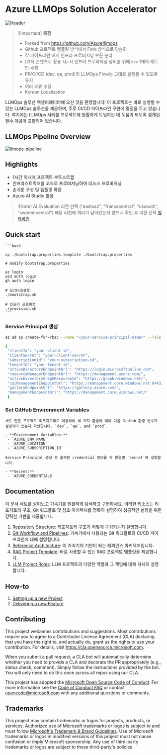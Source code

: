 # Azure LLMOps Solution Accelerator

![Header](media/llmopsheader.png)

> ![Important]
> **특징**
> * Forked from https://github.com/Azure/llmops
> * Github 프로젝트 템플릿 방식에서 Fork 방식으로 단순화
> * 각 파이프라인 에서 인프라 프로비저닝 부문 분리
> * (교육 콘텐츠로 활용 시) 시 인프라 프로비저닝 낭비를 위해 `dev` 1개의 세트만 수행
> * PR/CI/CD (dev, qa, prod)의 LLMOps Flow는 그대로 실행될 수 있도록 유지
> * 여러 오류 수정
> * Korean Localization

LLMOps 솔루션 액셀러레이터에 오신 것을 환영합니다! 이 프로젝트는 바로 실행할 수 있는 LLMOps 솔루션을 제공하며, 주로 CI/CD 파이프라인 구현에 중점을 두고 있습니다. 여기에는 LLMOps 사례를 프로젝트에 원활하게 도입하는 데 도움이 되도록 설계된 필수 개념이 포함되어 있습니다.
 
## LLMOps Pipeline Overview

![llmops-pipeline](./media/git_workflow_pipelines.png)

## Highlights

- 1시간 이내에 프로젝트 부트스트랩
- 인프라스트럭처를 코드로 프로비저닝하여 리소스 프로비저닝
- 손쉬운 구성 및 템플릿 확장
- Azure AI Studio 활용

> ![Note]
> AI Evaluation 리전 선택 ("eastus2", "francecentral", "uksouth", "swedencentral")
> 해당 리전에 쿼터가 남아있는지 반드시 확인 후 리전 선택 [쿼터확인](documentation/check_your_quota.md)

## Quick start

    ```bash

    cp ./bootstrap.properties.template ./bootstrap.properties

    # modify bootstrap.properties

    az login
    azd auth login
    gh auth login

    # GitHub설정
    ./bootstrap.sh 

    # 인프라 프로비전
    ./provision.sh
    ```

### Service Principal 생성


   ```sh
   az ad sp create-for-rbac --name "<your-service-principal-name>" --role Owner --scopes /subscriptions/<your-subscription-id>

   {
    "clientId": "your-client-id",
    "clientSecret": "your-client-secret",
    "subscriptionId": "your-subscription-id",
    "tenantId": "your-tenant-id",
    "activeDirectoryEndpointUrl": "https://login.microsoftonline.com",
    "resourceManagerEndpointUrl": "https://management.azure.com/",
    "activeDirectoryGraphResourceId": "https://graph.windows.net/",
    "sqlManagementEndpointUrl": "https://management.core.windows.net:8443/",
    "galleryEndpointUrl": "https://gallery.azure.com/",
    "managementEndpointUrl": "https://management.core.windows.net/"
    }
   
   ```

### Set GitHub Environment Variables

    새로 만든 프로젝트 리포지토리로 이동하여 세 가지 환경에 대해 다음 GitHub 환경 변수가 설정되어 있는지 확인합니다. `dev`, `qa`, and `prod`.
    
    - **Environment Variables:**
     - `AZURE_ENV_NAME`
     - `AZURE_LOCATION`
     - `AZURE_SUBSCRIPTION_ID`
   
    Service Principal 생성 후 출력된 credential 정보를 각 환경별 `secret`에 설정합니다.

    - **Secret:**
     - `AZURE_CREDENTIALS`


## Documentation

이 문서 세트를 살펴보고 가속기를 원활하게 탐색하고 구현하세요. 이러한 리소스는 리포지토리 구조, Git 워크플로 및 참조 아키텍처를 명확히 설명하여 성공적인 실행을 위한 강력한 기반을 제공합니다.

1. [Repository Structure](documentation/repository_structure.md): 리포지토리 구조가 어떻게 구성되는지 설명합니다.
2. [Git Workflow and Pipelines](documentation/git_workflow.md): 가속기에서 사용되는 Git 워크플로와 CI/CD 파이프라인에 대해 설명합니다.
3. [Reference Architecture](documentation/reference_architecture.md): 이 가속기의 기반이 되는 레퍼런스 아키텍처입니다.
1. [RAG Project Template](https://github.com/azure/llmops-project-template): 바로 사용할 수 있는 RAG 프로젝트 템플릿을 제공합니다.
1. [LLM Project Roles](documentation/project_roles.md): LLM 프로젝트의 다양한 역할과 그 책임에 대해 자세히 설명합니다.

## How-to

1. [Setting up a new Project](documentation/setup.md)
2. [Delivering a new Feature](documentation/delivering_new_feature.md)

## Contributing

This project welcomes contributions and suggestions.  Most contributions require you to agree to a
Contributor License Agreement (CLA) declaring that you have the right to, and actually do, grant us
the rights to use your contribution. For details, visit https://cla.opensource.microsoft.com.

When you submit a pull request, a CLA bot will automatically determine whether you need to provide
a CLA and decorate the PR appropriately (e.g., status check, comment). Simply follow the instructions
provided by the bot. You will only need to do this once across all repos using our CLA.

This project has adopted the [Microsoft Open Source Code of Conduct](https://opensource.microsoft.com/codeofconduct/).
For more information see the [Code of Conduct FAQ](https://opensource.microsoft.com/codeofconduct/faq/) or
contact [opencode@microsoft.com](mailto:opencode@microsoft.com) with any additional questions or comments.

## Trademarks

This project may contain trademarks or logos for projects, products, or services. Authorized use of Microsoft 
trademarks or logos is subject to and must follow 
[Microsoft's Trademark & Brand Guidelines](https://www.microsoft.com/en-us/legal/intellectualproperty/trademarks/usage/general).
Use of Microsoft trademarks or logos in modified versions of this project must not cause confusion or imply Microsoft sponsorship.
Any use of third-party trademarks or logos are subject to those third-party's policies.
